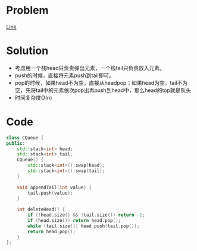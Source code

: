 # Problem
[Link](https://leetcode-cn.com/problems/yong-liang-ge-zhan-shi-xian-dui-lie-lcof/)

# Solution

* 考虑用一个栈head只负责弹出元素，一个栈tail只负责放入元素。
* push的时候，直接将元素push到tail即可。
* pop的时候，如果head不为空，直接从headpop；如果head为空，tail不为空，先将tail中的元素依次pop出再push到head中，那么head的top就是队头
* 时间复杂度O(n)

# Code
```cpp
class CQueue {
public:
    std::stack<int> head;
    std::stack<int> tail;
    CQueue() {
        std::stack<int>().swap(head);
        std::stack<int>().swap(tail);
    }
    
    void appendTail(int value) {
        tail.push(value);
    }
    
    int deleteHead() {
        if (!head.size() && !tail.size()) return -1;
        if (head.size()) return head.pop();
        while (tail.size()) head.push(tail.pop());
        return head.pop();
    }
};
```
